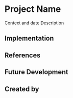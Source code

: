 # Project Name
Context and date
Description
## Implementation
## References
## Future Development
## Created by
